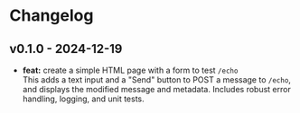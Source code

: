 # Changelog

## v0.1.0 - 2024-12-19
- **feat:** create a simple HTML page with a form to test `/echo`  
  This adds a text input and a "Send" button to POST a message to `/echo`, and displays the modified message and metadata. Includes robust error handling, logging, and unit tests.
